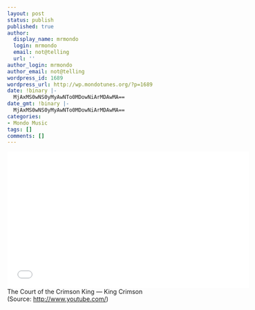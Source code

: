 ```yaml
---
layout: post
status: publish
published: true
author:
  display_name: mrmondo
  login: mrmondo
  email: not@telling
  url: ''
author_login: mrmondo
author_email: not@telling
wordpress_id: 1689
wordpress_url: http://wp.mondotunes.org/?p=1689
date: !binary |-
  MjAxMS0wNS0yMyAwNTo0MDowNiArMDAwMA==
date_gmt: !binary |-
  MjAxMS0wNS0yMyAwNTo0MDowNiArMDAwMA==
categories:
- Mondo Music
tags: []
comments: []
---
```

<iframe width="560" height="315" src="//www.youtube.com/embed/QGQHL0t_uyU" frameborder="0"> </iframe>
The Court of the Crimson King &#8212; King Crimson 
<div class="attribution">(<span>Source:</span> <a href="http://www.youtube.com/">http://www.youtube.com/</a>)</div>
